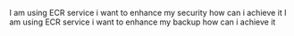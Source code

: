 I am using ECR service i want to enhance my security how can i achieve it
I am using ECR service i want to enhance my backup how can i achieve it